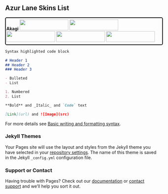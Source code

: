 ## Azur Lane Skins List

<div class=akagi style="width: 100%; padding: 5px 2px; margin: 1px auto; border: 2px solid black; border-radius: 5px;">
  <b> Akagi </b>
  <img src="https://user-images.githubusercontent.com/36793203/171456561-9f489ef2-1e80-4341-8828-868696259d60.png" width="158" height="35"/>
  <img src="https://user-images.githubusercontent.com/36793203/171456594-5fa97c1a-9ad9-482e-840e-80f28a2f2a94.png" width="158" height="35"/>
  <img src="https://user-images.githubusercontent.com/36793203/171456611-2028bc9e-7270-4e69-bcf0-d853704773c3.png" width="158" height="35"/>
  <img src="https://user-images.githubusercontent.com/36793203/171456632-ca496df9-85d7-4f91-b7a3-abc18a0e35e3.png" width="158" height="35"/>
  <img src="https://user-images.githubusercontent.com/36793203/171456646-84a0c1a7-086b-4920-bb8e-6862cb9bccec.png" width="158" height="35"/>
</div>










```markdown
Syntax highlighted code block

# Header 1
## Header 2
### Header 3

- Bulleted
- List

1. Numbered
2. List

**Bold** and _Italic_ and `Code` text

[Link](url) and ![Image](src)
```

For more details see [Basic writing and formatting syntax](https://docs.github.com/en/github/writing-on-github/getting-started-with-writing-and-formatting-on-github/basic-writing-and-formatting-syntax).

### Jekyll Themes

Your Pages site will use the layout and styles from the Jekyll theme you have selected in your [repository settings](https://github.com/fruitille/whalinglane/settings/pages). The name of this theme is saved in the Jekyll `_config.yml` configuration file.

### Support or Contact

Having trouble with Pages? Check out our [documentation](https://docs.github.com/categories/github-pages-basics/) or [contact support](https://support.github.com/contact) and we’ll help you sort it out.
